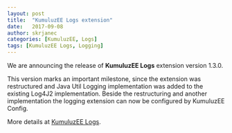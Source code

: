 ```yaml
---
layout: post
title:  "KumuluzEE Logs extension"
date:   2017-09-08
author: skrjanec
categories: [KumuluzEE, Logs]
tags: [KumuluzEE Logs, Logging]
---
```


We are announcing the release of **KumuluzEE Logs** extension version 1.3.0.

This version marks an important milestone, since the extension was restructured and Java Util Logging implementation
was added to the existing Log4J2 implementation. Beside the restructuring and another implementation the logging
extension can now be configured by KumuluzEE Config.

More details at [KumuluzEE Logs](https://github.com/kumuluz/kumuluzee-logs/blob/master/README.md).
